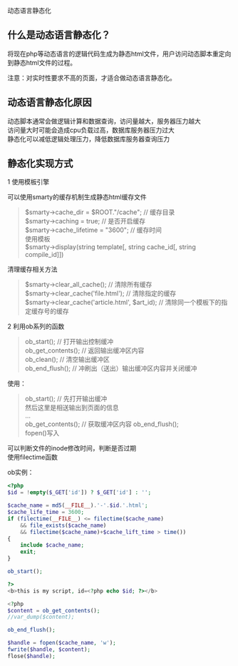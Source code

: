   
动态语言静态化  
  
  
  
什么是动态语言静态化？  
-------------
将现在php等动态语言的逻辑代码生成为静态html文件，用户访问动态脚本重定向到静态html文件的过程。  
  
注意：对实时性要求不高的页面，才适合做动态语言静态化。  
  
  
动态语言静态化原因  
-------------
动态脚本通常会做逻辑计算和数据查询，访问量越大，服务器压力越大    
访问量大时可能会造成cpu负载过高，数据库服务器压力过大    
静态化可以减低逻辑处理压力，降低数据库服务器查询压力  
  
  
  
静态化实现方式
--------------
1 使用模板引擎  

可以使用smarty的缓存机制生成静态html缓存文件  
> $smarty->cache_dir = $ROOT."/cache"; // 缓存目录  
> $smarty->caching = true; // 是否开启缓存  
> $smarty->cache_lifetime = "3600"; // 缓存时间  
使用模板  
> $smarty->display(string template[, string cache_id[, string compile_id]])  
   
清理缓存相关方法  
> $smarty->clear_all_cache(); // 清除所有缓存  
> $smarty->clear_cache('file.html'); // 清除指定的缓存  
> $smarty->clear_cache('article.html', $art_id); // 清除同一个模板下的指定缓存号的缓存  
  
  
2 利用ob系列的函数   
> ob_start(); // 打开输出控制缓冲  
> ob_get_contents(); // 返回输出缓冲区内容  
> ob_clean(); // 清空输出缓冲区  
> ob_end_flush(); // 冲刷出（送出）输出缓冲区内容并关闭缓冲  
  
使用：
> ob_start(); // 先打开输出缓冲  
> 然后这里是相送输出到页面的信息  
> ...  
> ob_get_contents();  // 获取缓冲区内容
> ob_end_flush();  
> fopen()写入  
  
可以判断文件的inode修改时间，判断是否过期  
使用filectime函数  

ob实例：
```php
<?php
$id = !empty($_GET['id']) ? $_GET['id'] : '';

$cache_name = md5(__FILE__).'-'.$id.'.html';
$cache_life_time = 3600;
if (filectime(__FILE__) <= filectime($cache_name)
    && file_exists($cache_name) 
    && filectime($cache_name)+$cache_lift_time > time()) 
{
	include $cache_name;
	exit;
}

ob_start();

?>
<b>this is my script, id=<?php echo $id; ?></b>

<?php
$content = ob_get_contents();
//var_dump($content);

ob_end_flush();

$handle = fopen($cache_name, 'w');
fwrite($handle, $content);
flose($handle);

```
  






























